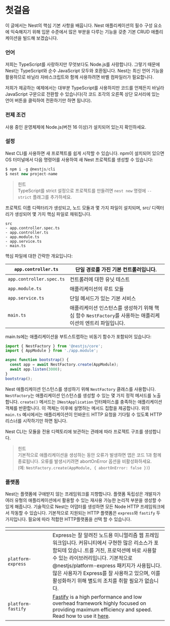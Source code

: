 # 첫걸음

이 글에서는 Nest의 핵심 기본 사항을 배웁니다. Nest 애플리케이션의 필수 구성 요소에 익숙해지기 위해 입문 수준에서 많은 부분을 다루는 기능을 갖춘 기본 CRUD 애플리케이션을 빌드해 보겠습니다.

### 언어

저희는 TypeScript를 사랑하지만 무엇보다도 Node.js를 사랑합니다. 그렇기 때문에 Nest는 TypeScript와 순수 JavaScript 모두와 호환됩니다. Nest는 최신 언어 기능을 활용하므로 바닐라 자바스크립트와 함께 사용하려면 바벨 컴파일러가 필요합니다.

저희가 제공하는 예제에서는 대부분 TypeScript를 사용하지만 코드를 언제든지 바닐라 JavaScript 구문으로 전환할 수 있습니다(각 코드 조각의 오른쪽 상단 모서리에 있는 언어 버튼을 클릭하여 전환하기만 하면 됩니다).

### 전제 조건

사용 중인 운영체제에 Node.js(버전 16 이상)가 설치되어 있는지 확인하세요.

### 설정

Nest CLI를 사용하면 새 프로젝트를 쉽게 시작할 수 있습니다. npm이 설치되어 있으면 OS 터미널에서 다음 명령어를 사용하여 새 Nest 프로젝트를 생성할 수 있습니다:

```typescript
$ npm i -g @nestjs/cli
$ nest new project-name
```

> 힌트 \
> TypeScript를 strict 설정으로 프로젝트를 만들려면 `nest new` 명령에 `--strict` 플래그를 추가하세요.

프로젝트 이름 디렉터리가 생성되고, 노드 모듈과 몇 가지  파일이 설치되며, src/ 디렉터리가 생성되어 몇 가지 핵심 파일로 채워집니다.

```
src
- app.controller.spec.ts
- app.controller.ts
- app.module.ts
- app.service.ts
- main.ts
```

핵심 파일에 대한 간략한 개요입니다:

| `app.controller.ts`      | 단일 경로를 가진 기본 컨트롤러입니다.                                             |
| ------------------------ | ----------------------------------------------------------------- |
| `app.controller.spec.ts` | 컨트롤러에 대한 유닛 테스트                                                   |
| `app.module.ts`          | 애플리케이션의 루트 모듈                                                     |
| `app.service.ts`         | 단일 메서드가 있는 기본 서비스                                                 |
| `main.ts`                | 애플리케이션 인스턴스를 생성하기 위해 핵심 함수 `NestFactory`를 사용하는 애플리케이션의 엔트리 파일입니다. |

main.ts에는 애플리케이션을 부트스트랩하는 비동기 함수가 포함되어 있습니다:

```typescript
import { NestFactory } from '@nestjs/core';
import { AppModule } from './app.module';

async function bootstrap() {
  const app = await NestFactory.create(AppModule);
  await app.listen(3000);
}
bootstrap();
```

Nest 애플리케이션 인스턴스를 생성하기 위해 `NestFactory` 클래스를 사용합니다. `NestFactory`는 애플리케이션 인스턴스를 생성할 수 있는 몇 가지 정적 메서드를 노출합니다. `create()` 메서드는 `INestApplication` 인터페이스를 충족하는 애플리케이션 객체를 반환합니다. 이 객체는 이후에 설명하는 메서드 집합을 제공합니다. 위의 `main.ts` 예시에서는 애플리케이션이 인바운드 HTTP 요청을 기다릴 수 있도록 HTTP 리스너를 시작하기만 하면 됩니다.

Nest CLI는 모듈을 전용 디렉토리에 보관하는 관례에 따라 프로젝트 구조를 생성합니다.

> 힌트\
> 기본적으로 애플리케이션을 생성하는 동안 오류가 발생하면 앱은 코드 1과 함께 종료됩니다. 오류를 발생시키려면 abortOnError 옵션을 비활성화하세요.\
> (예: `NestFactory.create(AppModule, { abortOnError: false })`)

### 플랫폼

Nest는 플랫폼에 구애받지 않는 프레임워크를 지향합니다. 플랫폼 독립성은 개발자가 여러 유형의 애플리케이션에서 활용할 수 있는 재사용 가능한 논리적 부분을 생성할 수 있게 해줍니다. 기술적으로 Nest는 어댑터를 생성하면 모든 Node HTTP 프레임워크에서 작동할 수 있습니다. 기본적으로 지원되는 HTTP 플랫폼은 `express`와 `fastify` 두 가지입니다. 필요에 따라 적합한 HTTP플랫폼을 선택 할 수 있습니다.

<table data-header-hidden><thead><tr><th width="125.5"></th><th></th></tr></thead><tbody><tr><td><code>platform-express</code></td><td>Express는 잘 알려진 노드용 미니멀리즘 웹 프레임워크입니다. 커뮤니티에서 구현한 많은 리소스가 포함되테 있습니 .트를 거친, 프로덕션에 바로 사용할 수 있는 라이브러리입니다. 기본적으로 @nestjs/platform-express 패키지가 사용됩니다. 많은 사용자가 Express를 잘 사용하고 있으며, 이를 활성화하기 위해 별도의 조치를 취할 필요가 없습니다.</td></tr><tr><td><code>platform-fastify</code></td><td><a href="https://www.fastify.io/">Fastify</a> is a high performance and low overhead framework highly focused on providing maximum efficiency and speed. Read how to use it <a href="https://docs.nestjs.com/techniques/performance">here</a>.</td></tr></tbody></table>



